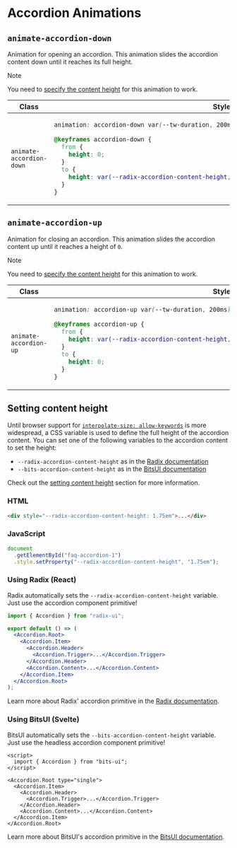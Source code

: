 # Accordion Animations

## `animate-accordion-down`

Animation for opening an accordion. This animation slides the accordion content down until it reaches its full height.

> [!NOTE]
> You need to [specify the content height](#setting-content-height) for this animation to work.

<table>
<thead>
<tr>
<th>Class</th>
<th>Styles</th>
</tr>
</thead>
<tbody>
<tr>
<td>

`animate-accordion-down`

</td>
<td>

```css
animation: accordion-down var(--tw-duration, 200ms) ease-out;

@keyframes accordion-down {
  from {
    height: 0;
  }
  to {
    height: var(--radix-accordion-content-height, var(--bits-accordion-content-height, auto));
  }
}
```

</td>
</tr>
</tbody>
</table>

## `animate-accordion-up`

Animation for closing an accordion. This animation slides the accordion content up until it reaches a height of `0`.

> [!NOTE]
> You need to [specify the content height](#setting-content-height) for this animation to work.

<table>
<thead>
<tr>
<th>Class</th>
<th>Styles</th>
</tr>
</thead>
<tbody>
<tr>
<td>

`animate-accordion-up`

</td>
<td>

```css
animation: accordion-up var(--tw-duration, 200ms) ease-out;

@keyframes accordion-up {
  from {
    height: var(--radix-accordion-content-height, var(--bits-accordion-content-height, auto));
  }
  to {
    height: 0;
  }
}
```

</td>
</tr>
</tbody>
</table>

## Setting content height

Until browser support for [`interpolate-size: allow-keywords`][MDN_Interpolate_Size] is more widespread, a CSS variable is used to define the full height of the accordion content. You can set one of the following variables to the accordion content to set the height:

- `--radix-accordion-content-height` as in the [Radix documentation][Radix_Docs]
- `--bits-accordion-content-height` as in the [BitsUI documentation][Bits_Docs]

Check out the [setting content height](#setting-content-height) section for more information.

### HTML

```html
<div style="--radix-accordion-content-height: 1.75em">...</div>
```

### JavaScript

```js
document
  .getElementById("faq-accordion-1")
  .style.setProperty("--radix-accordion-content-height", "1.75em");
```

### Using Radix (React)

Radix automatically sets the `--radix-accordion-content-height` variable. Just use the accordion component primitive!

```jsx
import { Accordion } from "radix-ui";

export default () => (
  <Accordion.Root>
    <Accordion.Item>
      <Accordion.Header>
        <Accordion.Trigger>...</Accordion.Trigger>
      </Accordion.Header>
      <Accordion.Content>...</Accordion.Content>
    </Accordion.Item>
  </Accordion.Root>
);
```

Learn more about Radix' accordion primitive in the [Radix documentation][Radix_Docs].

### Using BitsUI (Svelte)

BitsUI automatically sets the `--bits-accordion-content-height` variable. Just use the headless accordion component primitive!

```svelte
<script>
  import { Accordion } from "bits-ui";
</script>

<Accordion.Root type="single">
  <Accordion.Item>
    <Accordion.Header>
      <Accordion.Trigger>...</Accordion.Trigger>
    </Accordion.Header>
    <Accordion.Content>...</Accordion.Content>
  </Accordion.Item>
</Accordion.Root>
```

Learn more about BitsUI's accordion primitive in the [BitsUI documentation][Bits_Docs].

<!-- Links -->

[MDN_Interpolate_Size]: https://developer.mozilla.org/en-US/docs/Web/CSS/interpolate-size
[Radix_Docs]: https://radix-ui.com/docs/primitives/components/accordion#content
[Bits_Docs]: https://bits-ui.com/docs/components/accordion#content
